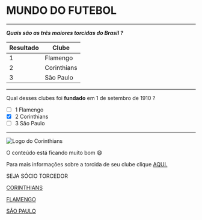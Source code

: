 
# MUNDO DO FUTEBOL 

------------------------------



***Quais são as três maiores torcidas do Brasil ?***


| Resultado   | Clube |
| ----------- | ----------- |
| 1           | Flamengo    |   
| 2           | Corinthians |
| 3           | São  Paulo |

------------------------------

Qual desses clubes foi **fundado** em 1 de setembro de  1910 ?

-  [ ] 1 Flamengo
-  [x] 2 Corinthians
-  [ ] 3 São Paulo   

------------------------------

![ Logo do Corinthians](https://images.app.goo.gl/bYvf4LfgCYJT7Xv29)

O conteúdo  está ficando muito bom :smile:

Para mais informações sobre a torcida de seu clube clique  [AQUI.](https://pt.wikipedia.org/wiki/Lista_das_maiores_torcidas_de_futebol_do_Brasil )

SEJA SÓCIO TORCEDOR 

[CORINTHIANS](https://www.fieltorcedor.com.br)

[FLAMENGO](https://www.nrnoficial.com.br)

[SÃO PAULO](https://www.sociotorcedor.com.br/)


